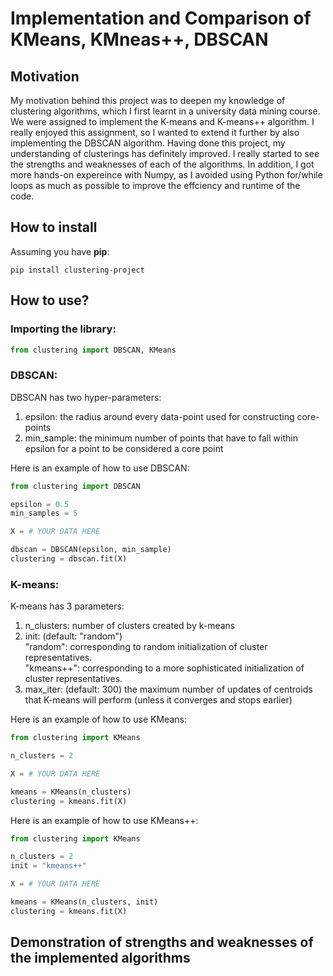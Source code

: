 # Implementation and Comparison of KMeans, KMneas++, DBSCAN

## Motivation
My motivation behind this project was to deepen my knowledge of clustering algorithms, which I first learnt in a university data mining course. We were assigned to implement the K-means and K-means++ algorithm. I really enjoyed this assignment, so I wanted to extend it further by also implementing the DBSCAN algorithm. 
Having done this project, my understanding of clusterings has definitely improved. I really started to see the strengths and weaknesses of each of the algorithms. In addition, I got more hands-on expereince with Numpy, as I avoided using Python for/while loops as much as possible to improve the effciency and runtime of the code. 
## How to install 
Assuming you have **pip**:
```console
pip install clustering-project
```

## How to use?

### Importing the library:

```python
from clustering import DBSCAN, KMeans
```

### DBSCAN:
DBSCAN has two hyper-parameters: 
1. epsilon: the radius around every data-point used for constructing core-points
2. min_sample: the minimum number of points that have to fall within epsilon for a point to be considered a core point

Here is an example of how to use DBSCAN:
```python
from clustering import DBSCAN

epsilon = 0.5
min_samples = 5

X = # YOUR DATA HERE

dbscan = DBSCAN(epsilon, min_sample)
clustering = dbscan.fit(X)
```

### K-means:
K-means has 3 parameters:
1. n_clusters: number of clusters created by k-means
2. init: (default: "random")
  <br>"random": corresponding to random initialization of cluster representatives. <br>
   "kmeans++": corresponding to a more sophisticated initialization of cluster representatives.
4. max_iter: (default: 300) the maximum number of updates of centroids that K-means will perform (unless it converges and stops earlier)

Here is an example of how to use KMeans:
```python
from clustering import KMeans

n_clusters = 2

X = # YOUR DATA HERE

kmeans = KMeans(n_clusters)
clustering = kmeans.fit(X)
```

Here is an example of how to use KMeans++:
```python
from clustering import KMeans

n_clusters = 2
init = "kmeans++"

X = # YOUR DATA HERE

kmeans = KMeans(n_clusters, init)
clustering = kmeans.fit(X)
```

## Demonstration of strengths and weaknesses of the implemented algorithms
